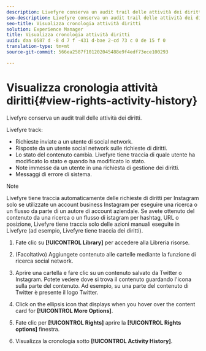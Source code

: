 ```yaml
---
description: Livefyre conserva un audit trail delle attività dei diritti.
seo-description: Livefyre conserva un audit trail delle attività dei diritti.
seo-title: Visualizza cronologia attività diritti
solution: Experience Manager
title: Visualizza cronologia attività diritti
uuid: daa 0587 d -8 d 7 f -431 d-bae 2-cd 73 c 0 de 15 f 0
translation-type: tm+mt
source-git-commit: 566ea2587f101202045488e9f4edf73ece100293

---
```



# Visualizza cronologia attività diritti{#view-rights-activity-history}

Livefyre conserva un audit trail delle attività dei diritti.

Livefyre track:

* Richieste inviate a un utente di social network.
* Risposte da un utente social network sulle richieste di diritti.
* Lo stato del contenuto cambia. Livefyre tiene traccia di quale utente ha modificato lo stato e quando ha modificato lo stato.
* Note immesse da un utente in una richiesta di gestione dei diritti.
* Messaggi di errore di sistema.

>[!NOTE]
>
>Livefyre tiene traccia automaticamente delle richieste di diritti per Instagram solo se utilizzate un account business Instagram per eseguire una ricerca o un flusso da parte di un autore di account aziendale. Se avete ottenuto del contenuto da una ricerca o un flusso di istagram per hashtag, URL o posizione, Livefyre tiene traccia solo delle azioni manuali eseguite in Livefyre (ad esempio, Livefyre tiene traccia dei diritti).

1. Fate clic su **[!UICONTROL Library]** per accedere alla Libreria risorse.
1. (Facoltativo) Aggiungete contenuto alle cartelle mediante la funzione di ricerca social network.
1. Aprire una cartella e fare clic su un contenuto salvato da Twitter o Instagram. Potete vedere dove si trova il contenuto guardando l'icona sulla parte del contenuto. Ad esempio, su una parte del contenuto di Twitter è presente il logo Twitter.
1. Click on the ellipsis icon that displays when you hover over the content card for **[!UICONTROL More Options]**.
1. Fate clic per **[!UICONTROL Rights]** aprire la **[!UICONTROL Rights options]** finestra.

1. Visualizza la cronologia sotto **[!UICONTROL Activity History]**.

